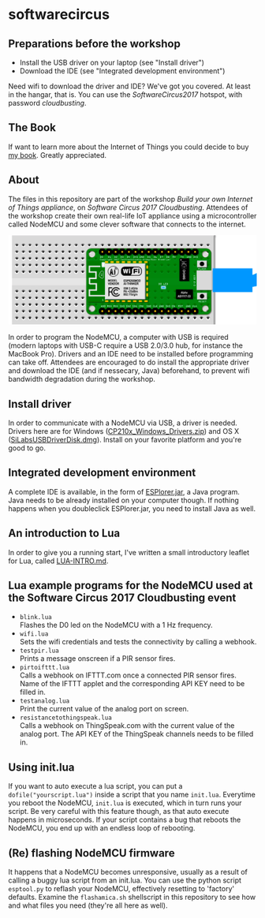 # softwarecircus
## Preparations before the workshop
* Install the USB driver on your laptop (see "Install driver")
* Download the IDE (see "Integrated development environment")  

Need wifi to download the driver and IDE? We've got you covered. At least in the hangar, that is. You can use the _SoftwareCircus2017_ hotspot, with password _cloudbusting_.

## The Book
If want to learn more about the Internet of Things you could decide to buy [my book](https://www.bol.com/nl/p/zelf-iot-toepassing-maken-alledaagse-voorwerpen-probleemloos-met-internet-of-things-verbinden/9200000074414682/?suggestionType=featured_product&suggestedFor=zelf%20een%20i&originalSearchContext=media_all&originalSection=main). Greatly appreciated.

## About  
The files in this repository are part of the workshop *Build your own Internet of Things appliance*, on *Software Circus 2017 Cloudbusting*. Attendees of the workshop create their own real-life IoT appliance using a microcontroller called NodeMCU and some clever software that connects to the internet.

![Image of a NodeMCU on a breadboard](https://github.com/rudiniemeijer/softwarecircus/blob/master/nodemcu-on-breadboard.jpg)

In order to program the NodeMCU, a computer with USB is required (modern laptops with USB-C require a USB 2.0/3.0 hub, for instance the MacBook Pro). Drivers and an IDE need to be installed before programming can take off. Attendees are encouraged to do install the appropriate driver and download the IDE (and if nessecary, Java) beforehand, to prevent wifi bandwidth degradation during the workshop.

## Install driver
In order to communicate with a NodeMCU via USB, a driver is needed. Drivers here are for Windows ([CP210x_Windows_Drivers.zip](https://github.com/rudiniemeijer/softwarecircus/blob/master/CP210x_Windows_Drivers.zip)) and OS X ([SiLabsUSBDriverDisk.dmg](https://github.com/rudiniemeijer/softwarecircus/blob/master/SiLabsUSBDriverDisk.dmg)). Install on your favorite platform and you're good to go.

## Integrated development environment
A complete IDE is available, in the form of [ESPlorer.jar](https://github.com/rudiniemeijer/softwarecircus/blob/master/ESPlorer.jar), a Java program. Java needs to be already installed on your computer though. If nothing happens when you doubleclick ESPlorer.jar, you need to install Java as well.

## An introduction to Lua
In order to give you a running start, I've written a small introductory leaflet for Lua, called [LUA-INTRO.md](https://github.com/rudiniemeijer/softwarecircus/blob/master/LUA-INTRO.md).

## Lua example programs for the NodeMCU used at the Software Circus 2017 Cloudbusting event
* `blink.lua`  
Flashes the D0 led on the NodeMCU with a 1 Hz frequency.
* `wifi.lua`  
Sets the wifi credentials and tests the connectivity by calling a webhook.
* `testpir.lua`  
Prints a message onscreen if a PIR sensor fires.
* `pirtoifttt.lua`  
Calls a webhook on IFTTT.com once a connected PIR sensor fires. Name of the IFTTT applet and the corresponding API KEY need to be filled in.
* `testanalog.lua`  
Print the current value of the analog port on screen.  
* `resistancetothingspeak.lua`   
Calls a webhook on ThingSpeak.com with the current value of the analog port. The API KEY of the ThingSpeak channels needs to be filled in.

## Using init.lua
If you want to auto execute a lua script, you can put a `dofile("yourscript.lua")` inside a script that you name `init.lua`. Everytime you reboot the NodeMCU, `init.lua` is executed, which in turn runs your script. Be very careful with this feature though, as that auto execute happens in microseconds. If your script contains a bug that reboots the NodeMCU, you end up with an endless loop of rebooting.

## (Re) flashing NodeMCU firmware
It happens that a NodeMCU becomes unresponsive, usually as a result of calling a buggy lua script from an init.lua. You can use the python script `esptool.py` to reflash your NodeMCU, effectively resetting to 'factory' defaults. Examine the `flashamica.sh` shellscript in this repository to see how and what files you need (they're all here as well).
